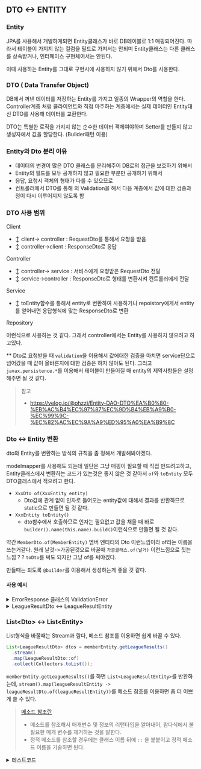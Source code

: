 ## DTO <-> ENTITY

### Entity

JPA를 사용해서 개발하게되면 Entity클래스가 바로 DB테이블로 1:1 매핑되어진다. 따라서 테이블이 가지지 않는 컬럼을 필드로 가져서는 안되며 Entity클래스는 다른 클래스를 상속받거나, 인터페이스 구현체여서는 안된다. 

이때 사용하는 Entity를 그대로 구현시에 사용하지 않기 위해서 Dto를 사용한다.

### DTO ( Data Transfer Object)

DB에서 꺼낸 데이터를 저장하는 Entity를 가지고 일종의 Wrapper의 역할을 한다. Controller계층 처럼 클라이언트와 직접 마주하는 계층에서는 실제 데이터인 Entity대신 DTO를 사용해 데이터를 교환한다. 

DTO는 특별한 로직을 가지지 않는 순수한 데이터 객체여야하며 Setter를 만들지 않고 생성자에서 값을 할당한다. (Builder패턴 이용)



### Entity와 Dto 분리 이유

- 데이터의 변경이 많은 DTO 클래스를 분리해주어 DB로의 접근을 보호하기 위해서
- Entity의 필드를 모두 공개하지 않고 필요한 부분만 공개하기 위해서 
- 응답, 요청시 객체의 형태가 다를 수 있으므로 
- 컨트롤러에서 DTO를 통해 의 Validation을 해서 다음 계층에서 값에 대한 검증과정이 다시 이루어지지 않도록 함 



### DTO 사용 범위

Client 

- ↕ client-> controller : RequestDto를 통해서 요청을 받음
- ↕ controller->client : ResponseDto로 응답

Controller

- ↕ controller-> service : 서비스에게 요청받은 RequestDto 전달 
- ↕ service->controller : ResponseDto로 형태를 변환시켜 컨트롤러에게 전달

Service 

- ↕ toEntity함수를 통해서 entity로 변환하여 사용하거나 repoistory에게서 entity를 얻어내면 응답형식에 맞는 ResponseDto로 변환

Repository

이런식으로 사용하는 것 같다. 그래서 controller에서는 Entity를 사용하지 않으려고 하고있다. 


** Dto로 요청받을 때  `validation`을 이용해서 값에대한 검증을 마치면 service단으로 넘어갔을 때 값이 올바른지에 대한 검증은 하지 않아도 된다. 그리고 `javax.persistence.*`를 이용해서 테이블이 만들어질 때 entity의 제약사항들은 설정해주면 될 것 같다. 

> 참고
> - https://velog.io/@ohzzi/Entity-DAO-DTO%EA%B0%80-%EB%AC%B4%EC%97%87%EC%9D%B4%EB%A9%B0-%EC%99%9C-%EC%82%AC%EC%9A%A9%ED%95%A0%EA%B9%8C



### Dto <-> Entity 변환 

dto와 Entity를 변환하는 방식의 규칙을 좀 정해서 개발해봐야겠다. 

modelmapper를 사용해도 되는데 일단은 그냥 매핑이 필요할 때 직접 만드려고하고, Entity클래스에서 변환하는 코드가 있는것은 좋지 않은 것 같아서 `of`와 `toEntity` 모두 DTO클래스에서 적으려고 한다. 

- `XxxDto of(XxxEntity entity)`
  - Dto값에 관계 없이 인자로 들어오는 entity값에 대해서 결과를 반환하므로 static으로 만들면 될 것 같다. 
- `XxxEntity toEntity()`
  - dto함수에서 호출하므로 인자는 필요없고 값을 채울 때 바로 `builder().name(this.name).build()`이런식으로 만들면 될 것 같다. 

약간 `MemberDto.of(MemberEntity)` 멤버 엔티티의 Dto 이런느낌이라 of라는 이름을 쓰는거같다.
원래 날것->가공된것으로 바꿀때 `가공클래스.of(날거)` 이런느낌으로 짓는 느낌 ? ? `toDto`를 써도 되지만 그냥 of를 써야겠다.   

만들때는 되도록 `@builder`를 이용해서 생성하는게 좋을 것 같다. 



#### 사용 예시

<details>
  <summary> ErrorResponse 클래스의 ValidationError </summary>

```java
  public static class ValidationError {
    private final String field;
    private final String value;
    private final String message;
  public static ValidationError of(FieldError fieldError) {
    return ValidationError.builder()
            .field(fieldError.getField())
            .value(String.valueOf(fieldError.getRejectedValue()))
            .message(fieldError.getDefaultMessage())
            .build();
}
}
```
</details>

<details>
  <summary> LeagueResultDto <-> LeagueResultEntity </summary>

```java
    public static LeagueResultDto of(LeagueResultEntity leagueResultEntity) {
        return LeagueResultDto.builder()
                .gameType(leagueResultEntity.getGameType())
                .ordinalNum(leagueResultEntity.getOrdinalNum())
                .ranking(leagueResultEntity.getRanking())
                .build();
    }
```

```java
    public LeagueResultEntity toEntity() {
        return LeagueResultEntity.builder()
                .gameType(this.gameType)
                .ordinalNum(this.ordinalNum)
                .ranking(this.ranking)
                .build();
    }
```
</details>



### List\<Dto> <-> List\<Entity>

List형식을 바꿀때는 Stream과 람다, 메소드 참조를 이용하면 쉽게 바꿀 수 있다.

```java
List<LeagueResultDto> dtos = memberEntity.getLeagueResults()
  .stream()
  .map(LeagueResultDto::of)
  .collect(Collectors.toList());
```

`memberEntity.getLeagueResults()`를 하면 `List<LeagueResultEntity>`를 반환하는데, `stream().map(leagueResultEntity -> leagueResultDto.of(leagueResultEntity))`를 메소드 참조를 이용하면 좀 더 이쁘게 쓸 수 있다. 

> [메소드 참조란](../java/정적메소드.md)
>
> - 메소드를 참조해서 매개변수 및 정보의 리턴타입을 알아내어, 람다식에서 불필요한 매개 변수를 제거하는 것을 말한다. 
> - 정적 메소드를 참조할 경우에는 클래스 이름 뒤에 `::` 을  붙붙이고 정적 메소드 이름을 기술하면 된다. 

<details>
  <summary> 테스트코드 </summary>

```java
@Test
public void LeagueResultEntityListToDtoList() {
    LeagueResultEntity entity = new LeagueResultEntity(GameTypeCode.LEAGUE, 1L, 1L); // 이것도 빌더로 하는게 좋을 것 같다

    MemberEntity memberEntity = new MemberEntity();
    memberEntity.setAccountId(1L);
    memberEntity.addLeagueResult(entity);
    memberEntity.addLeagueResult(entity1);
    
    List<LeagueResultDto> dtos = memberEntity.getLeagueResults().stream().map(LeagueResultDto::of).collect(Collectors.toList());
    assertThat(dtos.size()).isEqualTo(2);
    
    assertThat(dtos.get(0).getGameType()).isEqualTo(entity.getGameType());
    assertThat(dtos.get(0).getOrdinalNum()).isEqualTo(entity.getOrdinalNum());
    assertThat(dtos.get(0).getRanking()).isEqualTo(entity.getRanking());
    assertThat(dtos.get(1).getGameType()).isEqualTo(entity1.getGameType());
    assertThat(dtos.get(1).getOrdinalNum()).isEqualTo(entity1.getOrdinalNum());
    assertThat(dtos.get(1).getRanking()).isEqualTo(entity1.getRanking());

}
```
</details>



